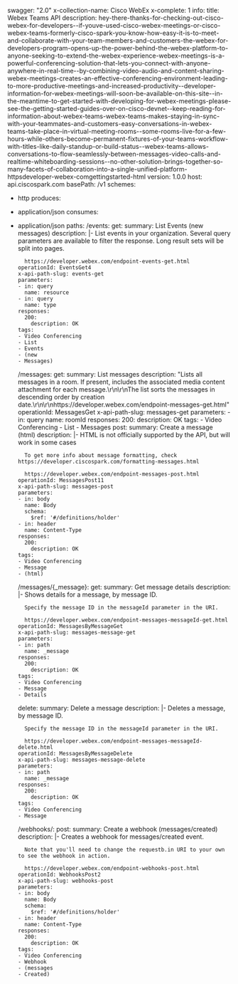 swagger: "2.0"
x-collection-name: Cisco WebEx
x-complete: 1
info:
  title: Webex Teams API
  description: hey-there-thanks-for-checking-out-cisco-webex-for-developers--if-youve-used-cisco-webex-meetings-or-cisco-webex-teams-formerly-cisco-spark-you-know-how-easy-it-is-to-meet-and-collaborate-with-your-team-members-and-customers-the-webex-for-developers-program-opens-up-the-power-behind-the-webex-platform-to-anyone-seeking-to-extend-the-webex-experience-webex-meetings-is-a-powerful-conferencing-solution-that-lets-you-connect-with-anyone-anywhere-in-real-time--by-combining-video-audio-and-content-sharing-webex-meetings-creates-an-effective-conferencing-environment-leading-to-more-productive-meetings-and-increased-productivity--developer-information-for-webex-meetings-will-soon-be-available-on-this-site--in-the-meantime-to-get-started-with-developing-for-webex-meetings-please-see-the-getting-started-guides-over-on-cisco-devnet--keep-reading-for-information-about-webex-teams-webex-teams-makes-staying-in-sync-with-your-teammates-and-customers-easy-conversations-in-webex-teams-take-place-in-virtual-meeting-rooms--some-rooms-live-for-a-few-hours-while-others-become-permanent-fixtures-of-your-teams-workflow-with-titles-like-daily-standup-or-build-status--webex-teams-allows-conversations-to-flow-seamlessly-between-messages-video-calls-and-realtime-whiteboarding-sessions--no-other-solution-brings-together-so-many-facets-of-collaboration-into-a-single-unified-platform-httpsdeveloper-webex-comgettingstarted-html
  version: 1.0.0
host: api.ciscospark.com
basePath: /v1
schemes:
- http
produces:
- application/json
consumes:
- application/json
paths:
  /events:
    get:
      summary: List Events (new messages)
      description: |-
        List events in your organization. Several query parameters are available to filter the response.
        Long result sets will be split into pages.

        https://developer.webex.com/endpoint-events-get.html
      operationId: EventsGet4
      x-api-path-slug: events-get
      parameters:
      - in: query
        name: resource
      - in: query
        name: type
      responses:
        200:
          description: OK
      tags:
      - Video Conferencing
      - List
      - Events
      - (new
      - Messages)
  /messages:
    get:
      summary: List messages
      description: "Lists all messages in a room. If present, includes the associated
        media content attachment for each message.\r\n\r\nThe list sorts the messages
        in descending order by creation date.\r\n\r\nhttps://developer.webex.com/endpoint-messages-get.html"
      operationId: MessagesGet
      x-api-path-slug: messages-get
      parameters:
      - in: query
        name: roomId
      responses:
        200:
          description: OK
      tags:
      - Video Conferencing
      - List
      - Messages
    post:
      summary: Create a message (html)
      description: |-
        HTML is not officially supported by the API, but will work in some cases

        To get more info about message formatting, check https://developer.ciscospark.com/formatting-messages.html

        https://developer.webex.com/endpoint-messages-post.html
      operationId: MessagesPost11
      x-api-path-slug: messages-post
      parameters:
      - in: body
        name: Body
        schema:
          $ref: '#/definitions/holder'
      - in: header
        name: Content-Type
      responses:
        200:
          description: OK
      tags:
      - Video Conferencing
      - Message
      - (html)
  /messages/{_message}:
    get:
      summary: Get message details
      description: |-
        Shows details for a message, by message ID.

        Specify the message ID in the messageId parameter in the URI.

        https://developer.webex.com/endpoint-messages-messageId-get.html
      operationId: MessagesByMessageGet
      x-api-path-slug: messages-message-get
      parameters:
      - in: path
        name: _message
      responses:
        200:
          description: OK
      tags:
      - Video Conferencing
      - Message
      - Details
    delete:
      summary: Delete a message
      description: |-
        Deletes a message, by message ID.

        Specify the message ID in the messageId parameter in the URI.

        https://developer.webex.com/endpoint-messages-messageId-delete.html
      operationId: MessagesByMessageDelete
      x-api-path-slug: messages-message-delete
      parameters:
      - in: path
        name: _message
      responses:
        200:
          description: OK
      tags:
      - Video Conferencing
      - Message
  /webhooks/:
    post:
      summary: Create a webhook (messages/created)
      description: |-
        Creates a webhook for messages/created event.

        Note that you'll need to change the requestb.in URI to your own to see the webhook in action.

        https://developer.webex.com/endpoint-webhooks-post.html
      operationId: WebhooksPost2
      x-api-path-slug: webhooks-post
      parameters:
      - in: body
        name: Body
        schema:
          $ref: '#/definitions/holder'
      - in: header
        name: Content-Type
      responses:
        200:
          description: OK
      tags:
      - Video Conferencing
      - Webhook
      - (messages
      - Created)